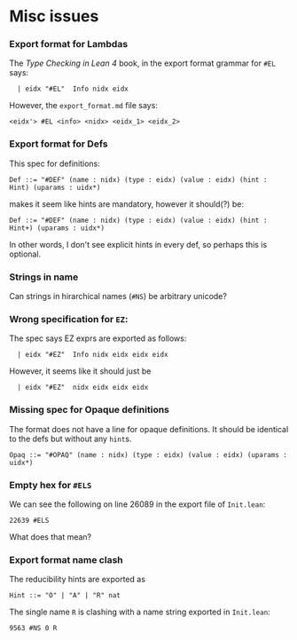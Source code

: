 # Misc issues

### Export format for Lambdas 

The *Type Checking in Lean 4* book, in the export format grammar for `#EL` says: 
``` 
  | eidx "#EL"  Info nidx eidx
```
However, the `export_format.md` file says: 
``` 
<eidx'> #EL <info> <nidx> <eidx_1> <eidx_2>
```

### Export format for Defs

This spec for definitions: 
```
Def ::= "#DEF" (name : nidx) (type : eidx) (value : eidx) (hint : Hint) (uparams : uidx*)
```
makes it seem like hints are mandatory, however it should(?) be:
```
Def ::= "#DEF" (name : nidx) (type : eidx) (value : eidx) (hint : Hint+) (uparams : uidx*)
```
In other words, I don't see explicit hints in every def, so perhaps this is optional.

### Strings in name

Can strings in hirarchical names (`#NS`) be arbitrary unicode? 

### Wrong specification for `EZ`:

The spec says EZ exprs are exported as follows: 

``` 
  | eidx "#EZ"  Info nidx eidx eidx eidx
```

However, it seems like it should just be
``` 
  | eidx "#EZ"  nidx eidx eidx eidx
```

### Missing spec for Opaque definitions

The format does not have a line for opaque definitions. It should be identical 
to the defs but without any `hint`s. 

``` 
Opaq ::= "#OPAQ" (name : nidx) (type : eidx) (value : eidx) (uparams : uidx*)
```

### Empty hex for `#ELS`

We can see the following on line 26089 in the export file of `Init.lean`: 
``` 
22639 #ELS
```
What does that mean? 

### Export format name clash

The reducibility hints are exported as 

``` 
Hint ::= "O" | "A" | "R" nat
```
The single name `R` is clashing with a name string exported in `Init.lean`: 

``` 
9563 #NS 0 R
```
